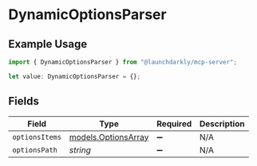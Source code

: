 # DynamicOptionsParser

## Example Usage

```typescript
import { DynamicOptionsParser } from "@launchdarkly/mcp-server";

let value: DynamicOptionsParser = {};
```

## Fields

| Field                                            | Type                                             | Required                                         | Description                                      |
| ------------------------------------------------ | ------------------------------------------------ | ------------------------------------------------ | ------------------------------------------------ |
| `optionsItems`                                   | [models.OptionsArray](../models/optionsarray.md) | :heavy_minus_sign:                               | N/A                                              |
| `optionsPath`                                    | *string*                                         | :heavy_minus_sign:                               | N/A                                              |